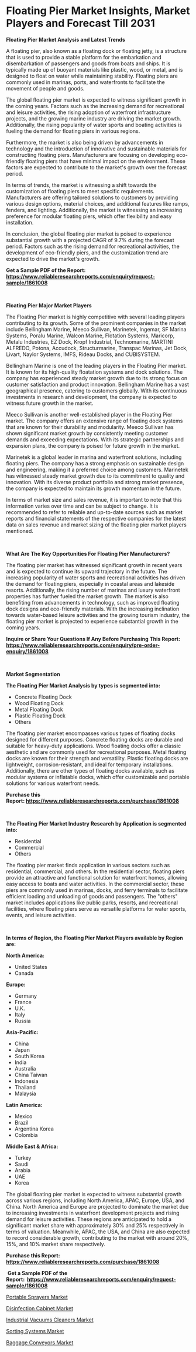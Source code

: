<p><h1>Floating Pier Market Insights, Market Players and Forecast Till 2031</h1></p><p><strong>Floating Pier Market Analysis and Latest Trends</strong></p>
<p><p>A floating pier, also known as a floating dock or floating jetty, is a structure that is used to provide a stable platform for the embarkation and disembarkation of passengers and goods from boats and ships. It is typically made up of buoyant materials like plastic, wood, or metal, and is designed to float on water while maintaining stability. Floating piers are commonly used in marinas, ports, and waterfronts to facilitate the movement of people and goods.</p><p>The global floating pier market is expected to witness significant growth in the coming years. Factors such as the increasing demand for recreational and leisure activities, the rising adoption of waterfront infrastructure projects, and the growing marine industry are driving the market growth. Additionally, the rising popularity of water sports and boating activities is fueling the demand for floating piers in various regions.</p><p>Furthermore, the market is also being driven by advancements in technology and the introduction of innovative and sustainable materials for constructing floating piers. Manufacturers are focusing on developing eco-friendly floating piers that have minimal impact on the environment. These factors are expected to contribute to the market's growth over the forecast period.</p><p>In terms of trends, the market is witnessing a shift towards the customization of floating piers to meet specific requirements. Manufacturers are offering tailored solutions to customers by providing various design options, material choices, and additional features like ramps, fenders, and lighting. Additionally, the market is witnessing an increasing preference for modular floating piers, which offer flexibility and easy installation.</p><p>In conclusion, the global floating pier market is poised to experience substantial growth with a projected CAGR of 9.7% during the forecast period. Factors such as the rising demand for recreational activities, the development of eco-friendly piers, and the customization trend are expected to drive the market's growth.</p></p>
<p><strong>Get a Sample PDF of the Report:&nbsp; <a href="https://www.reliableresearchreports.com/enquiry/request-sample/1861008">https://www.reliableresearchreports.com/enquiry/request-sample/1861008</a></strong></p>
<p>&nbsp;</p>
<p><strong>Floating Pier Major Market Players</strong></p>
<p><p>The Floating Pier market is highly competitive with several leading players contributing to its growth. Some of the prominent companies in the market include Bellingham Marine, Meeco Sullivan, Marinetek, Ingemar, SF Marina Systems, Poralu Marine, Walcon Marine, Flotation Systems, Maricorp, Metalu Industries, EZ Dock, Kropf Industrial, Technomarine, MARTINI ALFREDO, Potona, Accudock, Structurmarine, Transpac Marinas, Jet Dock, Livart, Naylor Systems, IMFS, Rideau Docks, and CUBISYSTEM.</p><p>Bellingham Marine is one of the leading players in the Floating Pier market. It is known for its high-quality floatation systems and dock solutions. The company has experienced steady market growth due to its strong focus on customer satisfaction and product innovation. Bellingham Marine has a vast geographical presence, catering to customers globally. With its continuous investments in research and development, the company is expected to witness future growth in the market. </p><p>Meeco Sullivan is another well-established player in the Floating Pier market. The company offers an extensive range of floating dock systems that are known for their durability and modularity. Meeco Sullivan has shown significant market growth by consistently meeting customer demands and exceeding expectations. With its strategic partnerships and expansion plans, the company is poised for future growth in the market.</p><p>Marinetek is a global leader in marina and waterfront solutions, including floating piers. The company has a strong emphasis on sustainable design and engineering, making it a preferred choice among customers. Marinetek has witnessed steady market growth due to its commitment to quality and innovation. With its diverse product portfolio and strong market presence, the company is expected to maintain its growth momentum in the future.</p><p>In terms of market size and sales revenue, it is important to note that this information varies over time and can be subject to change. It is recommended to refer to reliable and up-to-date sources such as market reports and financial statements of the respective companies for the latest data on sales revenue and market sizing of the floating pier market players mentioned.</p></p>
<p>&nbsp;</p>
<p><strong>What Are The Key Opportunities For Floating Pier Manufacturers?</strong></p>
<p><p>The floating pier market has witnessed significant growth in recent years and is expected to continue its upward trajectory in the future. The increasing popularity of water sports and recreational activities has driven the demand for floating piers, especially in coastal areas and lakeside resorts. Additionally, the rising number of marinas and luxury waterfront properties has further fueled the market growth. The market is also benefiting from advancements in technology, such as improved floating dock designs and eco-friendly materials. With the increasing inclination towards water-based leisure activities and the growing tourism industry, the floating pier market is projected to experience substantial growth in the coming years.</p></p>
<p><strong>Inquire or Share Your Questions If Any Before Purchasing This Report: <a href="https://www.reliableresearchreports.com/enquiry/pre-order-enquiry/1861008">https://www.reliableresearchreports.com/enquiry/pre-order-enquiry/1861008</a></strong></p>
<p>&nbsp;</p>
<p><strong>Market Segmentation</strong></p>
<p><strong>The Floating Pier Market Analysis by types is segmented into:</strong></p>
<p><ul><li>Concrete Floating Dock</li><li>Wood Floating Dock</li><li>Metal Floating Dock</li><li>Plastic Floating Dock</li><li>Others</li></ul></p>
<p><p>The floating pier market encompasses various types of floating docks designed for different purposes. Concrete floating docks are durable and suitable for heavy-duty applications. Wood floating docks offer a classic aesthetic and are commonly used for recreational purposes. Metal floating docks are known for their strength and versatility. Plastic floating docks are lightweight, corrosion-resistant, and ideal for temporary installations. Additionally, there are other types of floating docks available, such as modular systems or inflatable docks, which offer customizable and portable solutions for various waterfront needs.</p></p>
<p><strong>Purchase this Report:&nbsp;<a href="https://www.reliableresearchreports.com/purchase/1861008">https://www.reliableresearchreports.com/purchase/1861008</a></strong></p>
<p>&nbsp;</p>
<p><strong>The Floating Pier Market Industry Research by Application is segmented into:</strong></p>
<p><ul><li>Residential</li><li>Commercial</li><li>Others</li></ul></p>
<p><p>The floating pier market finds application in various sectors such as residential, commercial, and others. In the residential sector, floating piers provide an attractive and functional solution for waterfront homes, allowing easy access to boats and water activities. In the commercial sector, these piers are commonly used in marinas, docks, and ferry terminals to facilitate efficient loading and unloading of goods and passengers. The "others" market includes applications like public parks, resorts, and recreational facilities, where floating piers serve as versatile platforms for water sports, events, and leisure activities.</p></p>
<p>&nbsp;</p>
<p><strong>In terms of Region, the Floating Pier Market Players available by Region are:</strong></p>
<p>
    <p> <strong> North America: </strong>
        <ul>
            <li>United States</li>
            <li>Canada</li>
        </ul>
        </p> 
    <p> <strong> Europe: </strong>
        <ul>
            <li>Germany</li>
            <li>France</li>
            <li>U.K.</li>
            <li>Italy</li>
            <li>Russia</li>
        </ul>
        </p> 
    <p> <strong> Asia-Pacific: </strong>
        <ul>
            <li>China</li>
            <li>Japan</li>
            <li>South Korea</li>
            <li>India</li>
            <li>Australia</li>
            <li>China Taiwan</li>
            <li>Indonesia</li>
            <li>Thailand</li>
            <li>Malaysia</li>
        </ul>
        </p> 
    <p> <strong> Latin America: </strong>
        <ul>
            <li>Mexico</li>
            <li>Brazil</li>
            <li>Argentina Korea</li>
            <li>Colombia</li>
        </ul>
        </p> 
    <p> <strong> Middle East & Africa: </strong>
        <ul>
            <li>Turkey</li>
            <li>Saudi</li>
            <li>Arabia</li>
            <li>UAE</li>
            <li>Korea</li>
        </ul>
    </p>
    </p>
<p><p>The global floating pier market is expected to witness substantial growth across various regions, including North America, APAC, Europe, USA, and China. North America and Europe are projected to dominate the market due to increasing investments in waterfront development projects and rising demand for leisure activities. These regions are anticipated to hold a significant market share with approximately 30% and 25% respectively in terms of valuation. Meanwhile, APAC, the USA, and China are also expected to record considerable growth, contributing to the market with around 20%, 15%, and 10% market share respectively.</p></p>
<p><strong>Purchase this Report: <a href="https://www.reliableresearchreports.com/purchase/1861008">https://www.reliableresearchreports.com/purchase/1861008</a></strong></p>
<p>&nbsp;<strong>Get a Sample PDF of the Report:&nbsp;&nbsp;<a href="https://www.reliableresearchreports.com/enquiry/request-sample/1861008">https://www.reliableresearchreports.com/enquiry/request-sample/1861008</a></strong></p>
<p><strong></strong></p>
<p><p><a href="https://github.com/ChiragRP21/Market-Research-Report-List-2/blob/main/portable-sprayers-market.md">Portable Sprayers Market</a></p><p><a href="https://github.com/YashRP12/Market-Research-Report-List-2/blob/main/disinfection-cabinet-market.md">Disinfection Cabinet Market</a></p><p><a href="https://github.com/Chiragrp24/Market-Research-Report-List-2/blob/main/industrial-vacuums-cleaners-market.md">Industrial Vacuums Cleaners Market</a></p><p><a href="https://github.com/Chiragrp23/Market-Research-Report-List-2/blob/main/sorting-systems-market.md">Sorting Systems Market</a></p><p><a href="https://github.com/Chiragrp22/Market-Research-Report-List-2/blob/main/baggage-conveyors-market.md">Baggage Conveyors Market</a></p></p>